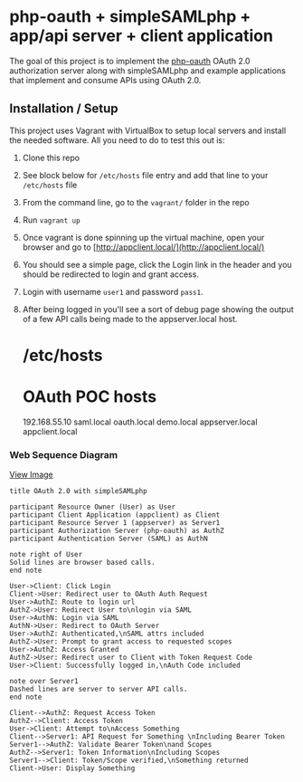 # php-oauth + simpleSAMLphp + app/api server + client application #
The goal of this project is to implement the [php-oauth](https://github.com/fkooman/php-oauth) OAuth 2.0
authorization server along with simpleSAMLphp and example applications that implement and consume APIs
using OAuth 2.0.

## Installation / Setup ##
This project uses Vagrant with VirtualBox to setup local servers and install the needed software. All you need
to do to test this out is:

1. Clone this repo
2. See block below for ```/etc/hosts``` file entry and add that line to your ```/etc/hosts``` file
3. From the command line, go to the ```vagrant/``` folder in the repo
4. Run ```vagrant up```
5. Once vagrant is done spinning up the virtual machine, open your browser and go to
[http://appclient.local/](http://appclient.local/)
6. You should see a simple page, click the Login link in the header and you should be redirected to login and grant
access.
7. Login with username ```user1``` and password ```pass1```.
8. After being logged in you'll see a sort of debug page showing the output of a few API calls being made
to the appserver.local host.


    # /etc/hosts
    # OAuth POC hosts
    192.168.55.10 saml.local oauth.local demo.local appserver.local appclient.local


### Web Sequence Diagram ###
[View Image](http://goo.gl/7nxMtv)


    title OAuth 2.0 with simpleSAMLphp

    participant Resource Owner (User) as User
    participant Client Application (appclient) as Client
    participant Resource Server 1 (appserver) as Server1
    participant Authorization Server (php-oauth) as AuthZ
    participant Authentication Server (SAML) as AuthN

    note right of User
    Solid lines are browser based calls.
    end note

    User->Client: Click Login
    Client->User: Redirect user to OAuth Auth Request
    User->AuthZ: Route to login url
    AuthZ->User: Redirect User to\nlogin via SAML
    User->AuthN: Login via SAML
    AuthN->User: Redirect to OAuth Server
    User->AuthZ: Authenticated,\nSAML attrs included
    AuthZ->User: Prompt to grant access to requested scopes
    User->AuthZ: Access Granted
    AuthZ->User: Redirect user to Client with Token Request Code
    User->Client: Successfully logged in,\nAuth Code included

    note over Server1
    Dashed lines are server to server API calls.
    end note

    Client-->AuthZ: Request Access Token
    AuthZ-->Client: Access Token
    User->Client: Attempt to\nAccess Something
    Client-->Server1: API Request for Something \nIncluding Bearer Token
    Server1-->AuthZ: Validate Bearer Token\nand Scopes
    AuthZ-->Server1: Token Information\nIncluding Scopes
    Server1-->Client: Token/Scope verified,\nSomething returned
    Client->User: Display Something










